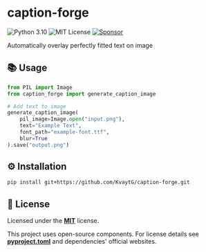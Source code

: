 # caption-forge

![Python 3.10](https://img.shields.io/badge/Python-3.10-blue?logo=python) ![MIT License](https://img.shields.io/badge/License-MIT-green) [![Sponsor](https://img.shields.io/badge/Sponsor-%E2%9D%A4-red)](https://kvaytg.ru/donate.php?lang=en)

Automatically overlay perfectly fitted text on image

## 📚 Usage

```python
from PIL import Image
from caption_forge import generate_caption_image

# Add text to image
generate_caption_image(
    pil_image=Image.open("input.png"),
    text="Example Text",
    font_path="example-font.ttf",
    blur=True
).save("output.png")
```

## ⚙️ Installation
```bash
pip install git+https://github.com/KvaytG/caption-forge.git
```

## 📜 License
Licensed under the **[MIT](LICENSE.txt)** license.

This project uses open-source components. For license details see **[pyproject.toml](pyproject.toml)** and dependencies' official websites.
